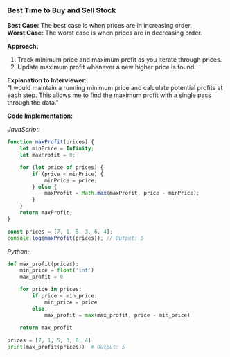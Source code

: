 
### Best Time to Buy and Sell Stock

**Best Case:** The best case is when prices are in increasing order.  
**Worst Case:** The worst case is when prices are in decreasing order.

**Approach:**  
1. Track minimum price and maximum profit as you iterate through prices.
2. Update maximum profit whenever a new higher price is found.

**Explanation to Interviewer:**  
"I would maintain a running minimum price and calculate potential profits at each step. This allows me to find the maximum profit with a single pass through the data."

**Code Implementation:**

*JavaScript:*
```javascript
function maxProfit(prices) {
    let minPrice = Infinity;
    let maxProfit = 0;

    for (let price of prices) {
        if (price < minPrice) {
            minPrice = price;
        } else {
            maxProfit = Math.max(maxProfit, price - minPrice);
        }
    }
    return maxProfit;
}

const prices = [7, 1, 5, 3, 6, 4];
console.log(maxProfit(prices)); // Output: 5
```

*Python:*
```python
def max_profit(prices):
    min_price = float('inf')
    max_profit = 0

    for price in prices:
        if price < min_price:
            min_price = price
        else:
            max_profit = max(max_profit, price - min_price)
    
    return max_profit

prices = [7, 1, 5, 3, 6, 4]
print(max_profit(prices))  # Output: 5
```
